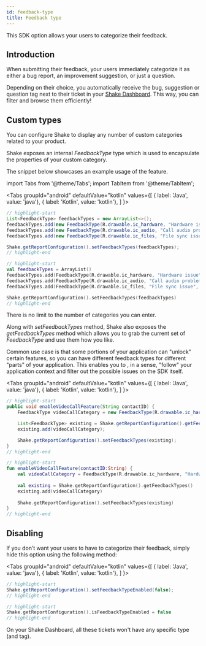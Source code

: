 ```yaml
---
id: feedback-type
title: Feedback type
---
```

This SDK option allows your users to categorize their feedback.

## Introduction

When submitting their feedback, your users immediately categorize it as either a bug report, an improvement suggestion, or just a question.

Depending on their choice, you automatically receive the <span class="tag-button pink-tag-button">bug</span>, <span class="tag-button pink-tag-button">suggestion</span> or <span class="tag-button pink-tag-button">question</span> tag next to their ticket in your [Shake Dashboard](https://app.shakebugs.com). This way, you can filter and browse them efficiently!

## Custom types

You can configure Shake to display any number of custom categories related to your product.

Shake exposes an internal *FeedbackType* type which is used to encapsulate the properties of your custom category.

The snippet below showcases an example usage of the feature. 

import Tabs from '@theme/Tabs';
import TabItem from '@theme/TabItem';

<Tabs
  groupId="android"
  defaultValue="kotlin"
  values={[
    { label: 'Java', value: 'java'},
    { label: 'Kotlin', value: 'kotlin'},
  ]
}>

<TabItem value="java">

```java title="App.java"
// highlight-start
List<FeedbackType> feedbackTypes = new ArrayList<>();
feedbackTypes.add(new FeedbackType(R.drawable.ic_hardware, "Hardware issue", "hardware"));
feedbackTypes.add(new FeedbackType(R.drawable.ic_audio, "Call audio problem", "call_audio"));
feedbackTypes.add(new FeedbackType(R.drawable.ic_files, "File sync issue", "file_sync"));

Shake.getReportConfiguration().setFeedbackTypes(feedbackTypes);
// highlight-end
```

</TabItem>

<TabItem value="kotlin">

```kotlin title="App.kt"
// highlight-start
val feedbackTypes = ArrayList()
feedbackTypes.add(FeedbackType(R.drawable.ic_hardware, "Hardware issue", "hardware"))
feedbackTypes.add(FeedbackType(R.drawable.ic_audio, "Call audio problem", "call_audio"))
feedbackTypes.add(FeedbackType(R.drawable.ic_files, "File sync issue", "file_sync"))

Shake.getReportConfiguration().setFeedbackTypes(feedbackTypes)
// highlight-end
```

</TabItem>
</Tabs>

There is no limit to the number of categories you can enter.

Along with *setFeedbackTypes* method, Shake also exposes the *getFeedbackTypes* method which allows you to 
grab the current set of *FeedbackType* and use them how you like.

Common use case is that some portions of your application can "unlock" certain features, so you can have different feedback types for different "parts" of 
your application. This enables you to , in a sense, "follow" your application context and filter out the possible issues on the SDK itself.

<Tabs
  groupId="android"
  defaultValue="kotlin"
  values={[
    { label: 'Java', value: 'java'},
    { label: 'Kotlin', value: 'kotlin'},
  ]
}>

<TabItem value="java">

```java title="App.java"
// highlight-start
public void enableVideoCallFeature(String contactID) {
    FeedbackType videoCallCategory = new FeedbackType(R.drawable.ic_hardware, "Hardware issue", "hardware");

    List<FeedbackType> existing = Shake.getReportConfiguration().getFeedbackTypes();
    existing.add(videoCallCategory);

    Shake.getReportConfiguration().setFeedbackTypes(existing);
}
// highlight-end
```

</TabItem>

<TabItem value="kotlin">

```kotlin title="App.kt"
// highlight-start
fun enableVideoCallFeature(contactID:String) {
    val videoCallCategory = FeedbackType(R.drawable.ic_hardware, "Hardware issue", "hardware")
    
    val existing = Shake.getReportConfiguration().getFeedbackTypes()
    existing.add(videoCallCategory)
    
    Shake.getReportConfiguration().setFeedbackTypes(existing)
}
// highlight-end
```

</TabItem>
</Tabs>

## Disabling
If you don’t want your users to have to categorize their feedback, simply hide this option using the following method:

<Tabs
  groupId="android"
  defaultValue="kotlin"
  values={[
    { label: 'Java', value: 'java'},
    { label: 'Kotlin', value: 'kotlin'},
  ]
}>

<TabItem value="java">

```java title="App.java"
// highlight-start
Shake.getReportConfiguration().setFeedbackTypeEnabled(false);
// highlight-end
```

</TabItem>

<TabItem value="kotlin">

```kotlin title="App.kt"
// highlight-start
Shake.getReportConfiguration().isFeedbackTypeEnabled = false
// highlight-end
```

</TabItem>
</Tabs>

On your Shake Dashboard, all these tickets won't have any specific type (and tag).
